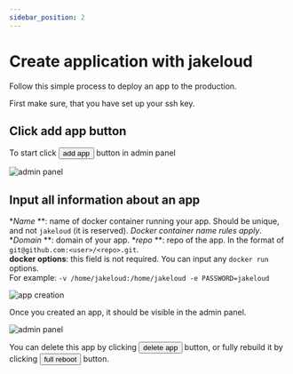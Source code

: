 ```yaml
---
sidebar_position: 2
---
```


# Create application with jakeloud

Follow this simple process to deploy an app to the production.

First make sure, that you have set up your ssh key.

## Click add app button

To start click <button class="button button--primary">add app</button> button in admin panel


![admin panel](/img/empty-jakeloud.png)

## Input all information about an app

**Name* **: name of docker container running your app. Should be unique, and not `jakeloud` (it is reserved).
*Docker container name rules apply*.  
**Domain* **: domain of your app. 
**repo* **: repo of the app. In the format of `git@github.com:<user>/<repo>.git`.  
**docker options**: this field is not required. You can input any `docker run` options.  
For example: `-v /home/jakeloud:/home/jakeloud -e PASSWORD=jakeloud`

![app creation](/img/app-creation.png)

Once you created an app, it should be visible in the admin panel.

![admin panel](/img/app-created.png)

You can delete this app by clicking <button class="button button--primary">delete app</button> button,
or fully rebuild it by clicking <button class="button button--primary">full reboot</button> button.